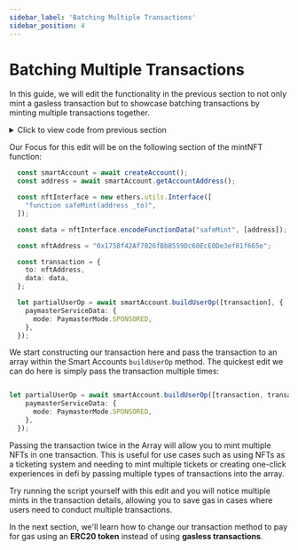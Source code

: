 ```yaml
---
sidebar_label: 'Batching Multiple Transactions'
sidebar_position: 4
---
```


# Batching Multiple Transactions

In this guide, we will edit the functionality in the previous section to not only mint a gasless transaction but to showcase batching transactions by minting multiple transactions together. 

<details>
  <summary> Click to view code from previous section </summary>

```typescript

import { config } from "dotenv";
import { IBundler, Bundler } from "@biconomy/bundler";
import { ChainId } from "@biconomy/core-types";
import {
  BiconomySmartAccountV2,
  DEFAULT_ENTRYPOINT_ADDRESS,
} from "@biconomy/account";
import {
  ECDSAOwnershipValidationModule,
  DEFAULT_ECDSA_OWNERSHIP_MODULE,
} from "@biconomy/modules";
import { ethers } from "ethers";
import {
  IPaymaster,
  BiconomyPaymaster,
  IHybridPaymaster,
  PaymasterMode,
  SponsorUserOperationDto,
} from "@biconomy/paymaster";

config();

const provider = new ethers.providers.JsonRpcProvider(
  "https://rpc.ankr.com/polygon_mumbai"
);
const wallet = new ethers.Wallet(process.env.PRIVATE_KEY || "", provider);

const bundler: IBundler = new Bundler({
  bundlerUrl: "https://bundler.biconomy.io/api/v2/80001/nJPK7B3ru.dd7f7861-190d-41bd-af80-6877f74b8f44",
  chainId: ChainId.POLYGON_MUMBAI,
  entryPointAddress: DEFAULT_ENTRYPOINT_ADDRESS,
});

const paymaster: IPaymaster = new BiconomyPaymaster({
  paymasterUrl: "https://paymaster.biconomy.io/api/v1/80001/Tpk8nuCUd.70bd3a7f-a368-4e5a-af14-80c7f1fcda1a",
});

async function createAccount() {
  const module = await ECDSAOwnershipValidationModule.create({
    signer: wallet,
    moduleAddress: DEFAULT_ECDSA_OWNERSHIP_MODULE,
  });

  let biconomyAccount = await BiconomySmartAccountV2.create({
    chainId: ChainId.POLYGON_MUMBAI,
    bundler: bundler,
    paymaster: paymaster,
    entryPointAddress: DEFAULT_ENTRYPOINT_ADDRESS,
    defaultValidationModule: module,
    activeValidationModule: module,
  });
  console.log("address", await biconomyAccount.getAccountAddress());
  return biconomyAccount;
}

async function mintNFT() {
  const smartAccount = await createAccount();
  const address = await smartAccount.getAccountAddress();
  const nftInterface = new ethers.utils.Interface([
    "function safeMint(address _to)",
  ]);

  const data = nftInterface.encodeFunctionData("safeMint", [address]);

  const nftAddress = "0x1758f42Af7026fBbB559Dc60EcE0De3ef81f665e";

  const transaction = {
    to: nftAddress,
    data: data,
  };

  let partialUserOp = await smartAccount.buildUserOp([transaction], {
    paymasterServiceData: {
      mode: PaymasterMode.SPONSORED,
    },
  });

  const biconomyPaymaster =
    smartAccount.paymaster as IHybridPaymaster<SponsorUserOperationDto>;

  try {
    const paymasterAndDataResponse =
      await biconomyPaymaster.getPaymasterAndData(partialUserOp);
    partialUserOp.paymasterAndData = paymasterAndDataResponse.paymasterAndData;
  } catch (e) {
    console.log("error received ", e);
  }

  try {
    const userOpResponse = await smartAccount.sendUserOp(partialUserOp);
    const transactionDetails = await userOpResponse.wait();
    console.log(
      `transactionDetails: https://mumbai.polygonscan.com/tx/${transactionDetails.receipt.transactionHash}`
    );
    console.log(
      `view minted nfts for smart account: https://testnets.opensea.io/${address}`
    );
  } catch (e) {
    console.log("error received ", e);
  }
}

mintNFT();


```



</details>

Our Focus for this edit will be on the following section of the mintNFT function: 

```typescript
  const smartAccount = await createAccount();
  const address = await smartAccount.getAccountAddress();

  const nftInterface = new ethers.utils.Interface([
    "function safeMint(address _to)",
  ]);

  const data = nftInterface.encodeFunctionData("safeMint", [address]);

  const nftAddress = "0x1758f42Af7026fBbB559Dc60EcE0De3ef81f665e";

  const transaction = {
    to: nftAddress,
    data: data,
  };

  let partialUserOp = await smartAccount.buildUserOp([transaction], {
    paymasterServiceData: {
      mode: PaymasterMode.SPONSORED,
    },
  });

```

We start constructing our transaction here and pass the transaction to an array within the Smart Accounts `buildUserOp` method. The quickest edit we can do here is simply pass the transaction multiple times:

```typescript

let partialUserOp = await smartAccount.buildUserOp([transaction, transaction], {
    paymasterServiceData: {
      mode: PaymasterMode.SPONSORED,
    },
  });

```

Passing the transaction twice in the Array will allow you to mint multiple NFTs in one transaction. This is useful for use cases such as using NFTs as a ticketing system and needing to mint multiple tickets or creating one-click experiences in defi by passing multiple types of transactions into the array.

Try running the script yourself with this edit and you will notice multiple mints in the transaction details, allowing you to save gas in cases where users need to conduct multiple transactions.

In the next section, we'll learn how to change our transaction method to pay for gas using an **ERC20 token** instead of using **gasless transactions**.
